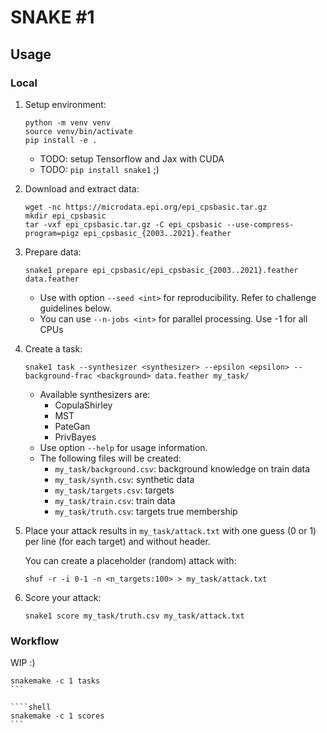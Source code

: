 # SNAKE #1

## Usage

### Local

1. Setup environment:
   ```shell
   python -m venv venv
   source venv/bin/activate
   pip install -e .
   ```
   - TODO: setup Tensorflow and Jax with CUDA
   - TODO: `pip install snake1` ;)
2. Download and extract data:
   ```shell
   wget -nc https://microdata.epi.org/epi_cpsbasic.tar.gz
   mkdir epi_cpsbasic  
   tar -vxf epi_cpsbasic.tar.gz -C epi_cpsbasic --use-compress-program=pigz epi_cpsbasic_{2003..2021}.feather
   ```
3. Prepare data:
   ```shell
   snake1 prepare epi_cpsbasic/epi_cpsbasic_{2003..2021}.feather data.feather
   ```
   - Use with option `--seed <int>` for reproducibility. Refer to challenge guidelines below.
   - You can use `--n-jobs <int>` for parallel processing. Use -1 for all CPUs  
4. Create a task:
   ```shell
   snake1 task --synthesizer <synthesizer> --epsilon <epsilon> --background-frac <background> data.feather my_task/
   ```
   - Available synthesizers are: 
     - CopulaShirley
     - MST
     - PateGan
     - PrivBayes
   - Use option `--help` for usage information.
   - The following files will be created:
     - `my_task/background.csv`: background knowledge on train data
     - `my_task/synth.csv`: synthetic data
     - `my_task/targets.csv`: targets
     - `my_task/train.csv`: train data
     - `my_task/truth.csv`: targets true membership
5. Place your attack results in `my_task/attack.txt` with one guess (0 or 1) per line (for each target) and without header. 
    
    You can create a placeholder (random) attack with:
    ```shell
   shuf -r -i 0-1 -n <n_targets:100> > my_task/attack.txt
    ```
6. Score your attack:
   ```shell
   snake1 score my_task/truth.csv my_task/attack.txt
   ```

### Workflow

WIP :)

````shell
snakemake -c 1 tasks
```

````shell
snakemake -c 1 scores
```